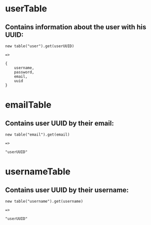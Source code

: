 # userTable

## Contains information about the user with his UUID:

```
new table("user").get(userUUID)

=>

{
    username,
    password,
    email,
    uuid
}
```

# emailTable

## Contains user UUID by their email:

```
new table("email").get(email)

=>

"userUUID"
```

# usernameTable

## Contains user UUID by their username:

```
new table("username").get(username)

=>

"userUUID"
```
